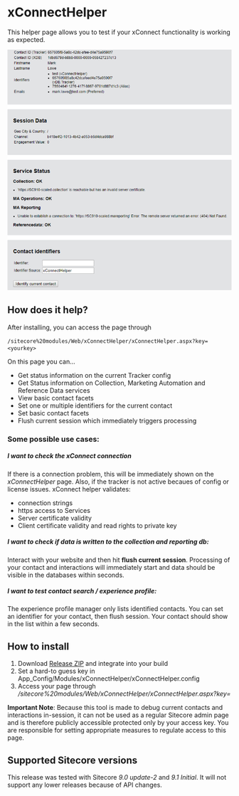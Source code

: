 # xConnectHelper
This helper page allows you to test if your xConnect functionality is working as expected.

![Screenshot of xConnectHelper](doc/screenshot.png?raw=true "Screenshot")


## How does it help? 
After installing, you can access the page through 

    /sitecore%20modules/Web/xConnectHelper/xConnectHelper.aspx?key=<yourkey>

On this page you can...

- Get status information on the current Tracker config
- Get Status information on Collection, Marketing Automation and Reference Data services
- View basic contact facets
- Set one or multiple identifiers for the current contact
- Set basic contact facets
- Flush current session which immediately triggers processing

### Some possible use cases:
##### I want to check the xConnect connection
If there is a connection problem, this will be immediately shown on the *xConnectHelper* page. Also, if the tracker is not active becaues of config or license issues.
xConnect helper validates:
- connection strings
- https access to Services
- Server certificate validity
- Client certificate validity and read rights to private key

##### I want to check if data is written to the collection and reporting db:
Interact with your website and then hit **flush current session**. Processing of your contact and interactions will immediately start and data should be visible in the databases within seconds.
##### I want to test contact search / experience profile:
The experience profile manager only lists identified contacts. You can set an identifier for your contact, then flush session. Your contact should show in the list within a few seconds.

## How to install
1. Download [Release ZIP](https://github.com/lowedown/xConnectHelper/releases/latest) and integrate into your build
2. Set a hard-to guess key in App_Config/Modules/xConnectHelper/xConnectHelper.config
3. Access your page through */sitecore%20modules/Web/xConnectHelper/xConnectHelper.aspx?key=<yourkey>*

**Important Note**: Because this tool is made to debug current contacts and interactions in-session, it can not be used as a regular Sitecore admin page and is therefore publicly accessible protected only by your access key. You are responsible for setting appropriate measures to regulate access to this page.

## Supported Sitecore versions
This release was tested with Sitecore *9.0 update-2* and *9.1 Initial*. It will not support any lower releases because of API changes.